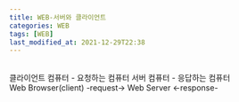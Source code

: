 ```yaml
---
title: WEB-서버와 클라이언트
categories: WEB
tags: [WEB]
last_modified_at: 2021-12-29T22:38
---
```

<br>
클라이언트 컴퓨터 - 요청하는 컴퓨터  
서버 컴퓨터 - 응답하는 컴퓨터  
<br>
Web Browser(client) -request-> Web Server  
                  <-response-              
